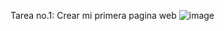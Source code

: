 Tarea no.1: Crear mi primera pagina web
![image](https://github.com/JoseCebCon/app1/assets/84157792/268dd0f2-fe6b-4f41-8c2e-57f56995b259)
